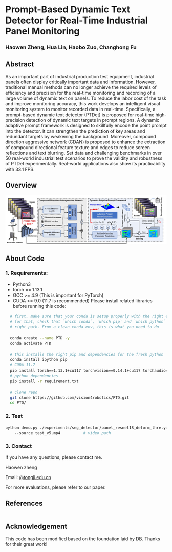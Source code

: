 # Prompt-Based Dynamic Text Detector for Real-Time Industrial Panel Monitoring

### Haowen Zheng, Hua Lin, Haobo Zuo, Changhong Fu

## Abstract
As an important part of industrial production test equipment, industrial panels often display critically important data and information. 
However, traditional manual methods can no longer achieve the required levels of efficiency and precision for the real-time monitoring and recording of a large volume of dynamic text on panels. To reduce the labor cost of the task and improve monitoring accuracy, this work develops an intelligent visual monitoring system to monitor recorded data in real-time. Specifically, a prompt-based dynamic text detector (PTDet) is proposed for real-time high-precision detection of dynamic text targets in prompt regions. A dynamic adaptive prompt framework is designed to skillfully encode the point prompt into the detector. It can strengthen the prediction of key areas and redundant targets by weakening the background. Moreover, compound direction aggressive network (CDAN) is proposed to enhance the extraction of compound directional feature texture and edges to reduce screen reflections and text blurring. Set data and challenging benchmarks in over 50 real-world industrial test scenarios to prove the validity and robustness of PTDet experimentally. Real-world applications also show its practicability with 33.1 FPS.

## Overview
![Overview of the proposed PTDet framework.](/fig/total.jpg)
## About Code
### 1. Requirements:
- Python3
- torch == 1.13.1
- GCC >= 4.9 (This is important for PyTorch)
- CUDA >= 9.0 (11.7 is recommended)
Please install related libraries before running this code: 
```bash
  # first, make sure that your conda is setup properly with the right environment
  # for that, check that `which conda`, `which pip` and `which python` points to the
  # right path. From a clean conda env, this is what you need to do

  conda create --name PTD -y
  conda activate PTD

  # this installs the right pip and dependencies for the fresh python
  conda install ipython pip
  # CUDA 11.7
  pip install torch==1.13.1+cu117 torchvision==0.14.1+cu117 torchaudio==0.13.1 --extra-index-url https://download.pytorch.org/whl/cu117
  # python dependencies
  pip install -r requirement.txt

  # clone repo
  git clone https://github.com/vision4robotics/PTD.git
  cd PTD/
```


### 2. Test

```bash 
python demo.py ./experiments/seg_detector/panel_resnet18_deform_thre.yaml                                
	--source test_v5.mp4          # video path
```
### 3. Contact
If you have any questions, please contact me.

Haowen zheng

Email: [@tongji.edu.cn](2211329@tongji.edu.cn)

For more evaluations, please refer to our paper.

## References 

```

```
## Acknowledgement
This code has been modified based on the foundation laid by DB.
Thanks for their great work!
